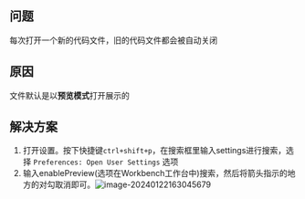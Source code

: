 ## 问题

每次打开一个新的代码文件，旧的代码文件都会被自动关闭



## 原因

文件默认是以**预览模式**打开展示的



## 解决方案

1. 打开设置。按下快捷键`ctrl+shift+p`，在搜索框里输入settings进行搜索，选择 `Preferences: Open User Settings` 选项
2. 输入enablePreview(选项在Workbench工作台中)搜索，然后将箭头指示的地方的对勾取消即可。![image-20240122163045679](images/image-20240122163045679.png)